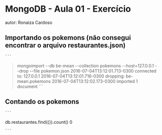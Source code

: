 # MongoDB - Aula 01 - Exercício
autor: Ronaiza Cardoso

## Importando os pokemons (não consegui encontrar o arquivo restaurantes.json)

    ```
> mongoimport --db be-mean --collection pokemons --host=127.0.0.1 --drop --file pokemon.json
 2016-07-04T13:12:01.713-0300    connected to: 127.0.0.1
 2016-07-04T13:12:01.716-0300    dropping: be-mean.pokemons
 2016-07-04T13:12:02.173-0300    imported 1 document
    ```

## Contando os pokemons

    ```
   db.restaurantes.find({}).count()
   0

    ```
